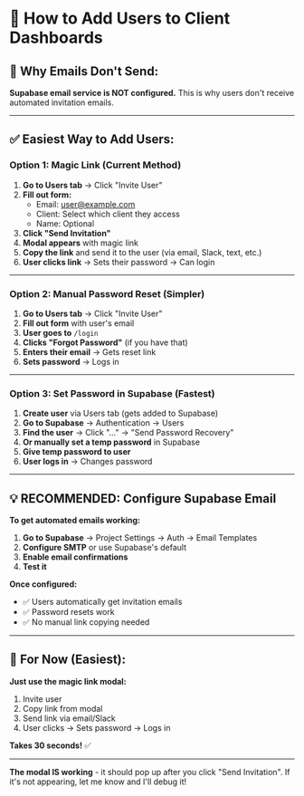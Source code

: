 # 👤 **How to Add Users to Client Dashboards**

## 📧 **Why Emails Don't Send:**

**Supabase email service is NOT configured.** This is why users don't receive automated invitation emails.

---

## ✅ **Easiest Way to Add Users:**

### **Option 1: Magic Link (Current Method)**

1. **Go to Users tab** → Click "Invite User"
2. **Fill out form:**
   - Email: user@example.com
   - Client: Select which client they access
   - Name: Optional
3. **Click "Send Invitation"**
4. **Modal appears** with magic link
5. **Copy the link** and send it to the user (via email, Slack, text, etc.)
6. **User clicks link** → Sets their password → Can login

---

### **Option 2: Manual Password Reset (Simpler)**

1. **Go to Users tab** → Click "Invite User"  
2. **Fill out form** with user's email
3. **User goes to** `/login`
4. **Clicks "Forgot Password"** (if you have that)
5. **Enters their email** → Gets reset link
6. **Sets password** → Logs in

---

### **Option 3: Set Password in Supabase (Fastest)**

1. **Create user** via Users tab (gets added to Supabase)
2. **Go to Supabase** → Authentication → Users
3. **Find the user** → Click "..." → "Send Password Recovery"
4. **Or manually set a temp password** in Supabase
5. **Give temp password to user**
6. **User logs in** → Changes password

---

## 💡 **RECOMMENDED: Configure Supabase Email**

**To get automated emails working:**

1. **Go to Supabase** → Project Settings → Auth → Email Templates
2. **Configure SMTP** or use Supabase's default
3. **Enable email confirmations**
4. **Test it**

**Once configured:**
- ✅ Users automatically get invitation emails
- ✅ Password resets work
- ✅ No manual link copying needed

---

## 🎯 **For Now (Easiest):**

**Just use the magic link modal:**
1. Invite user
2. Copy link from modal
3. Send link via email/Slack
4. User clicks → Sets password → Logs in

**Takes 30 seconds!** ✅

---

**The modal IS working** - it should pop up after you click "Send Invitation". If it's not appearing, let me know and I'll debug it!

